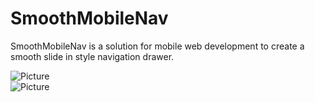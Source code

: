 SmoothMobileNav
===============
SmoothMobileNav is a solution for mobile web development
to create a smooth slide in style navigation drawer.

![Picture](http://i.imgur.com/ceYMhYk.png)
<br />
![Picture](http://i.imgur.com/tCFvNcg.png)